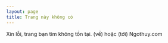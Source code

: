 ```yaml
---
layout: page
title: Trang này không có
---
```


Xin lỗi, trang bạn tìm không tồn tại. (về) hoặc (tới) Ngothuy.com